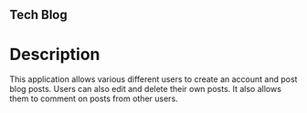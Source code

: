 ## Tech Blog

# Description

This application allows various different users to create an account and post blog posts. Users can also edit and delete their own posts. It also allows them to comment on posts from other users.

#


